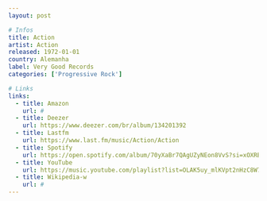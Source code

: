 ```yaml
---
layout: post

# Infos
title: Action
artist: Action
released: 1972-01-01
country: Alemanha
label: Very Good Records
categories: ['Progressive Rock']

# Links
links:
  - title: Amazon
    url: #
  - title: Deezer
    url: https://www.deezer.com/br/album/134201392
  - title: Lastfm
    url: https://www.last.fm/music/Action/Action
  - title: Spotify
    url: https://open.spotify.com/album/70yXaBr7QAgUZyNEon8VvS?si=xOXRB-vnS82VDgqsvC651Q
  - title: YouTube
    url: https://music.youtube.com/playlist?list=OLAK5uy_mlKVpt2nHzC8W7ZRTD4ucRIBTElfmgF-c
  - title: Wikipedia-w
    url: #
---
```

